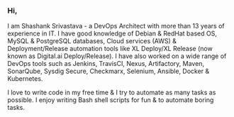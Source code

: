 ### Hi,

<!--
**shashank-ssriva/shashank-ssriva** is a ✨ _special_ ✨ repository because its `README.md` (this file) appears on your GitHub profile.

Here are some ideas to get you started:

- 🔭 I’m currently working on ...
- 🌱 I’m currently learning ...
- 👯 I’m looking to collaborate on ...
- 🤔 I’m looking for help with ...
- 💬 Ask me about ...
- 📫 How to reach me: ...
- 😄 Pronouns: ...
- ⚡ Fun fact: ...
-->
I am Shashank Srivastava - a DevOps Architect with more than 13 years of experience in IT. I have good knowledge of Debian & RedHat based OS, MySQL & PostgreSQL databases, Cloud services (AWS) & Deployment/Release automation tools like XL Deploy/XL Release (now known as Digital.ai Deploy/Release). I have also worked on a wide range of DevOps tools such as Jenkins, TravisCI, Nexus, Artifactory, Maven, SonarQube, Sysdig Secure, Checkmarx, Selenium, Ansible, Docker & Kubernetes.

I love to write code in my free time & I try to automate as many tasks as possible. I enjoy writing Bash shell scripts for fun & to automate boring tasks.

